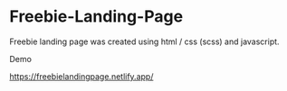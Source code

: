 # Freebie-Landing-Page
Freebie landing page was created using html / css (scss) and javascript.

Demo 

https://freebielandingpage.netlify.app/
